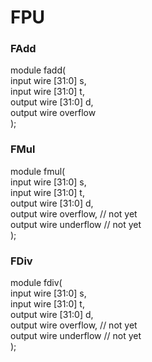 # FPU

### FAdd
module fadd(  
    input wire [31:0] s,  
    input wire [31:0] t,  
    output wire [31:0] d,  
    output wire overflow  
);

### FMul
module fmul(  
    input wire [31:0] s,  
    input wire [31:0] t,  
    output wire [31:0] d,  
    output wire overflow,  // not yet  
    output wire underflow  // not yet  
);  

### FDiv
module fdiv(  
    input wire [31:0] s,  
    input wire [31:0] t,  
    output wire [31:0] d,  
    output wire overflow,  // not yet  
    output wire underflow  // not yet  
);
